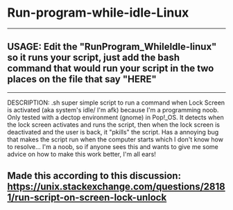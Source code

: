 # Run-program-while-idle-Linux
-----
USAGE:
Edit the "RunProgram_WhileIdle-linux" so it runs your script, just add the bash command that would run your script in the two places on the file that say "HERE"
-----

------
DESCRIPTION:
.sh super simple script to run a command when Lock Screen is activated (aka system's idle/ I'm afk) because I'm a programming noob. Only tested with a dectop environment (gnome) in Pop!_OS. It detects when the lock screen activates and runs the script, then when the lock screen is deactivated and the user is back, it "pkills" the script. Has a annoying bug that makes the script run when the computer starts which I don't know how to resolve... I'm a noob, so if anyone sees this and wants to give me some advice on how to make this work better, I'm all ears!

Made this according to this discussion:
https://unix.stackexchange.com/questions/28181/run-script-on-screen-lock-unlock
------
